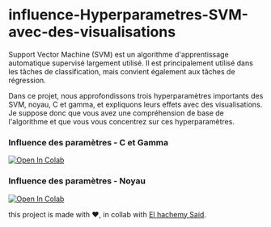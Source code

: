 # influence-Hyperparametres-SVM-avec-des-visualisations
Support Vector Machine (SVM) est un algorithme d'apprentissage automatique supervisé largement utilisé. Il est principalement utilisé dans les tâches de classification, mais convient également aux tâches de régression.  

Dans ce projet, nous approfondissons trois hyperparamètres importants des SVM, noyau, C et gamma, et expliquons leurs effets avec des visualisations. Je suppose donc que vous avez une compréhension de base de l'algorithme et que vous vous concentrez sur ces hyperparamètres.

### Influence des paramètres - C et Gamma

[![Open In Colab](https://colab.research.google.com/assets/colab-badge.svg)](https://colab.research.google.com/github/DiouaneAbdallah/influence-Hyperparametres-SVM-avec-des-visualisations/blob/main/InfluenceDesParamètresSVM-CetGamma.ipynb)

### Influence des paramètres - Noyau

[![Open In Colab](https://colab.research.google.com/assets/colab-badge.svg)](https://colab.research.google.com/github/DiouaneAbdallah/influence-Hyperparametres-SVM-avec-des-visualisations/blob/main/InfluenceDesParamètres-Noyau.ipynb)

this project is made with ❤️, in collab with [El hachemy Said](https://www.linkedin.com/in/said-el-hachemy).
